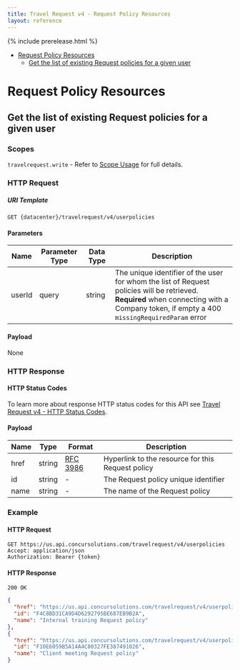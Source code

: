 ```yaml
---
title: Travel Request v4 - Request Policy Resources
layout: reference
---
```


{% include prerelease.html %}

* [Request Policy Resources](#request-policy-resource)
  * [Get the list of existing Request policies for a given user](#get-user-request-policy-resource)

# <a name="request-policy-resource"></a>Request Policy Resources

## <a name="get-user-request-policy-resource"></a>Get the list of existing Request policies for a given user

### Scopes

`travelrequest.write` - Refer to [Scope Usage](./v4.get-started.html#scope-usage) for full details.

### HTTP Request

##### URI Template

```
GET {datacenter}/travelrequest/v4/userpolicies
```

#### Parameters

Name|Parameter Type|Data Type|Description
---|---|---|---
userId|query|string|The unique identifier of the user for whom the list of Request policies will be retrieved. <br> **Required** when connecting with a Company token, if empty a 400 `missingRequiredParam` error

#### Payload

None

### HTTP Response

#### HTTP Status Codes

To learn more about response HTTP status codes for this API see [Travel Request v4 - HTTP Status Codes](./v4.response-codes.html).

#### Payload

Name|Type|Format|Description
---|---|---|---
href|string|[RFC 3986](https://tools.ietf.org/html/rfc3986)|Hyperlink to the resource for this Request policy
id|string|-|The Request policy unique identifier
name|string|-|The name of the Request policy

### Example

#### HTTP Request

```shell
GET https://us.api.concursolutions.com/travelrequest/v4/userpolicies
Accept: application/json
Authorization: Bearer {token}
```

#### HTTP Response

```shell
200 OK
```

```json
{
  "href": "https://us.api.concursolutions.com/travelrequest/v4/userpolicies/F4C8BD31CA9D4D6292795BE687EB9B2A",
  "id": "F4C8BD31CA9D4D6292795BE687EB9B2A",
  "name": "Internal training Request policy"
},
{
  "href": "https://us.api.concursolutions.com/travelrequest/v4/userpolicies/F10E6059B5A14A4C80327FE387491026",
  "id": "F10E6059B5A14A4C80327FE387491026",
  "name": "Client meeting Request policy"
}

```
